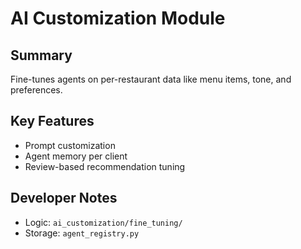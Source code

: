 # AI Customization Module

## Summary
Fine-tunes agents on per-restaurant data like menu items, tone, and preferences.

## Key Features
- Prompt customization
- Agent memory per client
- Review-based recommendation tuning

## Developer Notes
- Logic: `ai_customization/fine_tuning/`
- Storage: `agent_registry.py`
